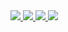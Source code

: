 <a href="https://github.com/arthurauffray">
  <img src="https://badges.pufler.dev/visits/arthurauffray/arthurauffray?style=for-the-badge&color=blue&logo=github">
</a>
<a href="https://github.com/arthurauffray">
  <img src="https://badges.pufler.dev/years/arthurauffray?style=for-the-badge&color=blue&logo=github">
</a>

<a href="https://github.com/arthurauffray?tab=repositories">
  <img src="https://badges.pufler.dev/repos/arthurauffray?style=for-the-badge&color=black&logo=github">
</a>
<a href="#">
  <img src="https://badges.pufler.dev/commits/all/arthurauffray?style=for-the-badge&color=black&logo=github">
</a>
<!--
**arthurauffray/arthurauffray** is a ✨ _special_ ✨ repository because its `README.md` (this file) appears on your GitHub profile.

Here are some ideas to get you started:

- 🔭 I’m currently working on ...
- 🌱 I’m currently learning ...
- 👯 I’m looking to collaborate on ...
- 🤔 I’m looking for help with ...
- 💬 Ask me about ...
- 📫 How to reach me: ...
- 😄 Pronouns: ...
- ⚡ Fun fact: ...
-->
